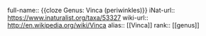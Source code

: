 full-name:: {{cloze Genus: Vinca (periwinkles)}}
iNat-url:: https://www.inaturalist.org/taxa/53327
wiki-url:: http://en.wikipedia.org/wiki/Vinca
alias:: [[Vinca]]
rank:: [[genus]]